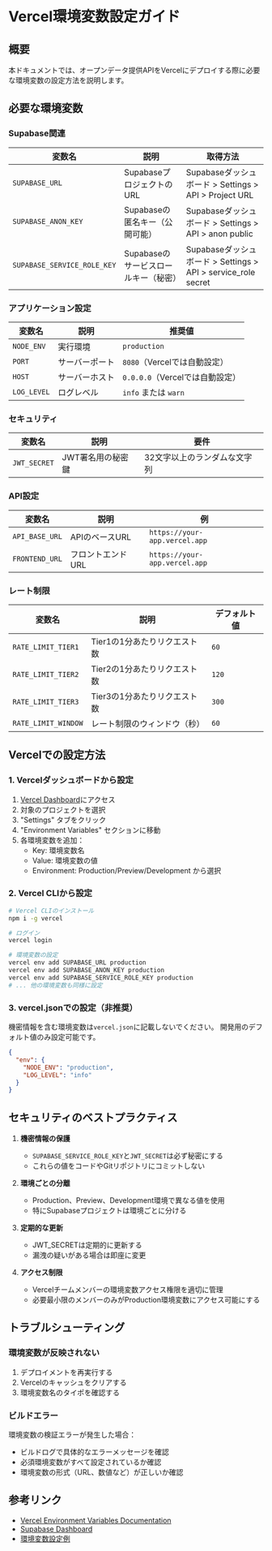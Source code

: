 # Vercel環境変数設定ガイド

## 概要

本ドキュメントでは、オープンデータ提供APIをVercelにデプロイする際に必要な環境変数の設定方法を説明します。

## 必要な環境変数

### Supabase関連

| 変数名 | 説明 | 取得方法 |
|--------|------|----------|
| `SUPABASE_URL` | SupabaseプロジェクトのURL | Supabaseダッシュボード > Settings > API > Project URL |
| `SUPABASE_ANON_KEY` | Supabaseの匿名キー（公開可能） | Supabaseダッシュボード > Settings > API > anon public |
| `SUPABASE_SERVICE_ROLE_KEY` | Supabaseのサービスロールキー（秘密） | Supabaseダッシュボード > Settings > API > service_role secret |

### アプリケーション設定

| 変数名 | 説明 | 推奨値 |
|--------|------|--------|
| `NODE_ENV` | 実行環境 | `production` |
| `PORT` | サーバーポート | `8080`（Vercelでは自動設定） |
| `HOST` | サーバーホスト | `0.0.0.0`（Vercelでは自動設定） |
| `LOG_LEVEL` | ログレベル | `info` または `warn` |

### セキュリティ

| 変数名 | 説明 | 要件 |
|--------|------|------|
| `JWT_SECRET` | JWT署名用の秘密鍵 | 32文字以上のランダムな文字列 |

### API設定

| 変数名 | 説明 | 例 |
|--------|------|-----|
| `API_BASE_URL` | APIのベースURL | `https://your-app.vercel.app` |
| `FRONTEND_URL` | フロントエンドURL | `https://your-app.vercel.app` |

### レート制限

| 変数名 | 説明 | デフォルト値 |
|--------|------|--------------|
| `RATE_LIMIT_TIER1` | Tier1の1分あたりリクエスト数 | `60` |
| `RATE_LIMIT_TIER2` | Tier2の1分あたりリクエスト数 | `120` |
| `RATE_LIMIT_TIER3` | Tier3の1分あたりリクエスト数 | `300` |
| `RATE_LIMIT_WINDOW` | レート制限のウィンドウ（秒） | `60` |

## Vercelでの設定方法

### 1. Vercelダッシュボードから設定

1. [Vercel Dashboard](https://vercel.com/dashboard)にアクセス
2. 対象のプロジェクトを選択
3. "Settings" タブをクリック
4. "Environment Variables" セクションに移動
5. 各環境変数を追加：
   - Key: 環境変数名
   - Value: 環境変数の値
   - Environment: Production/Preview/Development から選択

### 2. Vercel CLIから設定

```bash
# Vercel CLIのインストール
npm i -g vercel

# ログイン
vercel login

# 環境変数の設定
vercel env add SUPABASE_URL production
vercel env add SUPABASE_ANON_KEY production
vercel env add SUPABASE_SERVICE_ROLE_KEY production
# ... 他の環境変数も同様に設定
```

### 3. vercel.jsonでの設定（非推奨）

機密情報を含む環境変数は`vercel.json`に記載しないでください。
開発用のデフォルト値のみ設定可能です。

```json
{
  "env": {
    "NODE_ENV": "production",
    "LOG_LEVEL": "info"
  }
}
```

## セキュリティのベストプラクティス

1. **機密情報の保護**
   - `SUPABASE_SERVICE_ROLE_KEY`と`JWT_SECRET`は必ず秘密にする
   - これらの値をコードやGitリポジトリにコミットしない

2. **環境ごとの分離**
   - Production、Preview、Development環境で異なる値を使用
   - 特にSupabaseプロジェクトは環境ごとに分ける

3. **定期的な更新**
   - JWT_SECRETは定期的に更新する
   - 漏洩の疑いがある場合は即座に変更

4. **アクセス制限**
   - Vercelチームメンバーの環境変数アクセス権限を適切に管理
   - 必要最小限のメンバーのみがProduction環境変数にアクセス可能にする

## トラブルシューティング

### 環境変数が反映されない

1. デプロイメントを再実行する
2. Vercelのキャッシュをクリアする
3. 環境変数名のタイポを確認する

### ビルドエラー

環境変数の検証エラーが発生した場合：
- ビルドログで具体的なエラーメッセージを確認
- 必須環境変数がすべて設定されているか確認
- 環境変数の形式（URL、数値など）が正しいか確認

## 参考リンク

- [Vercel Environment Variables Documentation](https://vercel.com/docs/environment-variables)
- [Supabase Dashboard](https://supabase.com/dashboard)
- [環境変数設定例](.env.example)